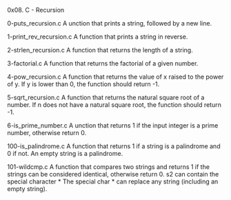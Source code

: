 0x08. C - Recursion

0-puts_recursion.c
A unction that prints a string, followed by a new line.

1-print_rev_recursion.c
A function that prints a string in reverse.

2-strlen_recursion.c
A function that returns the length of a string.

3-factorial.c
A function that returns the factorial of a given number.

4-pow_recursion.c
A function that returns the value of x raised to the power of y.
If y is lower than 0, the function should return -1.

5-sqrt_recursion.c
A function that returns the natural square root of a number.
If n does not have a natural square root, the function should return -1.

6-is_prime_number.c
A unction that returns 1 if the input integer is a prime number, otherwise return 0.

100-is_palindrome.c
A function that returns 1 if a string is a palindrome and 0 if not.
An empty string is a palindrome.

101-wildcmp.c
A function that compares two strings and returns 1 if the strings can be considered identical, otherwise return 0.
s2 can contain the special character *
The special char * can replace any string (including an empty string).
